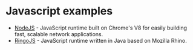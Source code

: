 # Javascript examples
- [NodeJS] - JavaScript runtime built on Chrome's V8 for easily building fast, scalable network applications.
- [RingoJS] - JavaScript runtime written in Java based on Mozilla Rhino.

[NodeJS]:http://nodejs.org/
[RingoJS]:http://ringojs.org/
